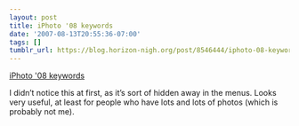 ```yaml
---
layout: post
title: iPhoto '08 keywords
date: '2007-08-13T20:55:36-07:00'
tags: []
tumblr_url: https://blog.horizon-nigh.org/post/8546444/iphoto-08-keywords
---
```

[iPhoto '08 keywords](http://www.tuaw.com/2007/08/08/iphoto-08-does-tagging-right/)  

I didn’t notice this at first, as it’s sort of hidden away in the menus. Looks very useful, at least for people who have lots and lots of photos (which is probably not me).

